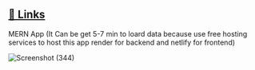 ##  [🔗 Links](https://productcompairing.netlify.app/)
MERN App (It Can be get 5-7 min to loard data because use free hosting services to host this app
render for backend and netlify for frontend)


![Screenshot (344)](https://github.com/user-attachments/assets/02ce0d38-a12b-413c-ba34-54610e0b08e4)
